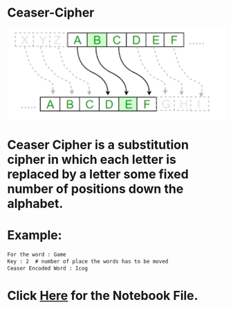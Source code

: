 # Ceaser-Cipher
<img src='CC.png' width=1000 heigth=600>

# Ceaser Cipher is a substitution cipher in which each letter is replaced by a letter some fixed number of positions down the alphabet.
# Example: 
    For the word : Game
    Key : 2  # number of place the words has to be moved
    Ceaser Encoded Word : Icog

# Click <a href='Caesar Cipher.ipynb'>Here</a> for the Notebook File.
